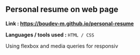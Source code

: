## Personal resume on web page
  
**Link : https://boudev-m.github.io/personal-resume**
  
**Languages / tools used :**
``HTML / CSS`` 

Using flexbox and media queries for responsiv